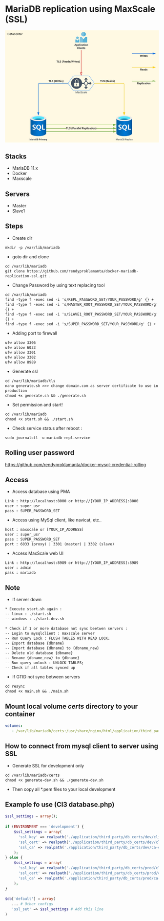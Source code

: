 # MariaDB replication using MaxScale (SSL)

![img](tls-mariadb-maxscale.jpg)

## Stacks

- MariaDB 11.x
- Docker
- Maxscale

## Servers

- Master
- Slave1

## Steps

- Create dir
  
```shell
mkdir -p /var/lib/mariadb
```

- goto dir and clone

```shell
cd /var/lib/mariadb
git clone https://github.com/rendyproklamanta/docker-mariadb-replication-ssl.git .
```

- Change Password by using text replacing tool

```shell
cd /var/lib/mariadb
find -type f -exec sed -i 's/REPL_PASSWORD_SET/YOUR_PASSWORD/g' {} +
find -type f -exec sed -i 's/MASTER_ROOT_PASSWORD_SET/YOUR_PASSWORD/g' {} +
find -type f -exec sed -i 's/SLAVE1_ROOT_PASSWORD_SET/YOUR_PASSWORD/g' {} +
find -type f -exec sed -i 's/SUPER_PASSWORD_SET/YOUR_PASSWORD/g' {} +
```

- Adding port to firewall

```shell
ufw allow 3306
ufw allow 6033
ufw allow 3301
ufw allow 3302
ufw allow 8989
```

- Generate ssl

```shell
cd /var/lib/mariadb/tls
nano generate.sh >>> change domain.com as server certificate to use in production
chmod +x generate.sh && ./generate.sh
```

- Set permission and start!

```shell
cd /var/lib/mariadb
chmod +x start.sh && ./start.sh
```

- Check service status after reboot :

```shell
sudo journalctl -u mariadb-repl.service
```

## Rolling user password

<https://github.com/rendyproklamanta/docker-mysql-credential-rolling>

## Access

- Access database using PMA

```shell
Link : http://localhost:8000 or http://[YOUR_IP_ADDRESS]:8000
user : super_usr
pass : SUPER_PASSWORD_SET
```

- Access using MySql client, like navicat, etc..

```shell
host : maxscale or [YOUR_IP_ADDRESS]
user : super_usr
pass : SUPER_PASSWORD_SET
port : 6033 (proxy) | 3301 (master) | 3302 (slave)
```

- Access MaxScale web UI

```shell
Link : http://localhost:8989 or http://[YOUR_IP_ADDRESS]:8989
user : admin
pass : mariadb
```

## Note

- If server down

```shell
* Execute start.sh again : 
-- linux : ./start.sh
-- windows : ./start.dev.sh

* Check if 1 or more database not sync beetwen servers :
-- Login to mysqlclient : maxscale server
-- Run Query Lock : FLUSH TABLES WITH READ LOCK;
-- Export database {dbname}
-- Import database {dbname} to {dbname_new}
-- Delete old database {dbname}
-- Rename {dbname_new} to {dbname}
-- Run query unlock : UNLOCK TABLES;
-- Check if all tables synced up
```

- If GTID not sync between servers

```shell
cd resync
chmod +x main.sh && ./main.sh
```

## Mount local volume *certs* directory to your container

```yml
volumes:
   - /var/lib/mariadb/certs:/usr/share/nginx/html/application/third_party/db_certs/prod
```

## How to connect from mysql client to server using SSL

- Generate SSL for development only

```shell
cd /var/lib/mariadb/certs
chmod +x generate-dev.sh && ./generate-dev.sh
```

- Then copy all *.pem files to your local development

## Example fo use (CI3 database.php)

```php
$ssl_settings = array();

if (ENVIRONMENT === 'development') {
    $ssl_settings = array(
      'ssl_key' => realpath('./application/third_party/db_certs/dev/client-key.pem'),
      'ssl_cert' => realpath('./application/third_party/db_certs/dev/client-cert.pem'),
      'ssl_ca' => realpath('./application/third_party/db_certs/dev/ca-cert.pem'),
    );
} else {
    $ssl_settings = array(
      'ssl_key' => realpath('./application/third_party/db_certs/prod/client-key.pem'),
      'ssl_cert' => realpath('./application/third_party/db_certs/prod/client-cert.pem'),
      'ssl_ca' => realpath('./application/third_party/db_certs/prod/ca-cert.pem'),
    );
}

$db['default'] = array(
   ... # Other configs
   'ssl_set' => $ssl_settings # Add this line
)
```
